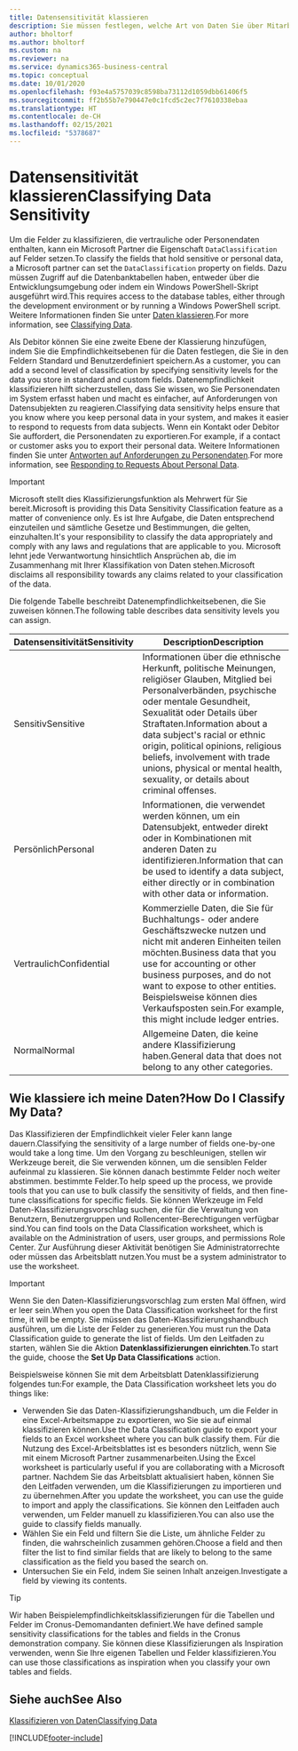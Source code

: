 ```yaml
---
title: Datensensitivität klassieren
description: Sie müssen festlegen, welche Art von Daten Sie über Mitarbeiter speichern, sodass Sie sich auf Datensubjektanforderungen reagieren können.
author: bholtorf
ms.author: bholtorf
ms.custom: na
ms.reviewer: na
ms.service: dynamics365-business-central
ms.topic: conceptual
ms.date: 10/01/2020
ms.openlocfilehash: f93e4a5757039c8598ba73112d1059dbb61406f5
ms.sourcegitcommit: ff2b55b7e790447e0c1fcd5c2ec7f7610338ebaa
ms.translationtype: HT
ms.contentlocale: de-CH
ms.lasthandoff: 02/15/2021
ms.locfileid: "5378687"
---
```

# <a name="classifying-data-sensitivity"></a><span data-ttu-id="5ec5d-103">Datensensitivität klassieren</span><span class="sxs-lookup"><span data-stu-id="5ec5d-103">Classifying Data Sensitivity</span></span>
<span data-ttu-id="5ec5d-104">Um die Felder zu klassifizieren, die vertrauliche oder Personendaten enthalten, kann ein Microsoft Partner die Eigenschaft ```DataClassification``` auf Felder setzen.</span><span class="sxs-lookup"><span data-stu-id="5ec5d-104">To classify the fields that hold sensitive or personal data, a Microsoft partner can set the ```DataClassification``` property on fields.</span></span> <span data-ttu-id="5ec5d-105">Dazu müssen Zugriff auf die Datenbanktabellen haben, entweder über die Entwicklungsumgebung oder indem ein Windows PowerShell-Skript ausgeführt wird.</span><span class="sxs-lookup"><span data-stu-id="5ec5d-105">This requires access to the database tables, either through the development environment or by running a Windows PowerShell script.</span></span> <span data-ttu-id="5ec5d-106">Weitere Informationen finden Sie unter [Daten klassieren](/dynamics365/business-central/dev-itpro/developer/devenv-classifying-data).</span><span class="sxs-lookup"><span data-stu-id="5ec5d-106">For more information, see [Classifying Data](/dynamics365/business-central/dev-itpro/developer/devenv-classifying-data).</span></span>  

<span data-ttu-id="5ec5d-107">Als Debitor können Sie eine zweite Ebene der Klassierung hinzufügen, indem Sie die Empfindlichkeitsebenen für die Daten festlegen, die Sie in den Feldern Standard und Benutzerdefiniert speichern.</span><span class="sxs-lookup"><span data-stu-id="5ec5d-107">As a customer, you can add a second level of classification by specifying sensitivity levels for the data you store in standard and custom fields.</span></span> <span data-ttu-id="5ec5d-108">Datenempfindlichkeit klassifizieren hilft sicherzustellen, dass Sie wissen, wo Sie Personendaten im System erfasst haben und macht es einfacher, auf Anforderungen von Datensubjekten zu reagieren.</span><span class="sxs-lookup"><span data-stu-id="5ec5d-108">Classifying data sensitivity helps ensure that you know where you keep personal data in your system, and makes it easier to respond to requests from data subjects.</span></span> <span data-ttu-id="5ec5d-109">Wenn ein Kontakt oder Debitor Sie auffordert, die Personendaten zu exportieren.</span><span class="sxs-lookup"><span data-stu-id="5ec5d-109">For example, if a contact or customer asks you to export their personal data.</span></span> <span data-ttu-id="5ec5d-110">Weitere Informationen finden Sie unter [Antworten auf Anforderungen zu Personendaten](admin-responding-to-requests-about-personal-data.md).</span><span class="sxs-lookup"><span data-stu-id="5ec5d-110">For more information, see [Responding to Requests About Personal Data](admin-responding-to-requests-about-personal-data.md).</span></span>

> [!Important]
> <span data-ttu-id="5ec5d-111">Microsoft stellt dies Klassifizierungsfunktion als Mehrwert für Sie bereit.</span><span class="sxs-lookup"><span data-stu-id="5ec5d-111">Microsoft is providing this Data Sensitivity Classification feature as a matter of convenience only.</span></span> <span data-ttu-id="5ec5d-112">Es ist Ihre Aufgabe, die Daten entsprechend einzuteilen und sämtliche Gesetze und Bestimmungen, die gelten, einzuhalten.</span><span class="sxs-lookup"><span data-stu-id="5ec5d-112">It's your responsibility to classify the data appropriately and comply with any laws and regulations that are applicable to you.</span></span> <span data-ttu-id="5ec5d-113">Microsoft lehnt jede Verwantwortung hinsichtlich Ansprüchen ab, die im Zusammenhang mit Ihrer Klassifikation von Daten stehen.</span><span class="sxs-lookup"><span data-stu-id="5ec5d-113">Microsoft disclaims all responsibility towards any claims related to your classification of the data.</span></span>  

<span data-ttu-id="5ec5d-114">Die folgende Tabelle beschreibt Datenempfindlichkeitsebenen, die Sie zuweisen können.</span><span class="sxs-lookup"><span data-stu-id="5ec5d-114">The following table describes data sensitivity levels you can assign.</span></span>

|<span data-ttu-id="5ec5d-115">Datensensitivität</span><span class="sxs-lookup"><span data-stu-id="5ec5d-115">Sensitivity</span></span>|<span data-ttu-id="5ec5d-116">Description</span><span class="sxs-lookup"><span data-stu-id="5ec5d-116">Description</span></span>|
|----|----|
|<span data-ttu-id="5ec5d-117">Sensitiv</span><span class="sxs-lookup"><span data-stu-id="5ec5d-117">Sensitive</span></span> | <span data-ttu-id="5ec5d-118">Informationen über die ethnische Herkunft, politische Meinungen, religiöser Glauben, Mitglied bei Personalverbänden, psychische oder mentale Gesundheit, Sexualität oder Details über Straftaten.</span><span class="sxs-lookup"><span data-stu-id="5ec5d-118">Information about a data subject's racial or ethnic origin, political opinions, religious beliefs, involvement with trade unions, physical or mental health, sexuality, or details about criminal offenses.</span></span> |
|<span data-ttu-id="5ec5d-119">Persönlich</span><span class="sxs-lookup"><span data-stu-id="5ec5d-119">Personal</span></span> | <span data-ttu-id="5ec5d-120">Informationen, die verwendet werden können, um ein Datensubjekt, entweder direkt oder in Kombinationen mit anderen Daten zu identifizieren.</span><span class="sxs-lookup"><span data-stu-id="5ec5d-120">Information that can be used to identify a data subject, either directly or in combination with other data or information.</span></span>|
|<span data-ttu-id="5ec5d-121">Vertraulich</span><span class="sxs-lookup"><span data-stu-id="5ec5d-121">Confidential</span></span> | <span data-ttu-id="5ec5d-122">Kommerzielle Daten, die Sie für Buchhaltungs- oder andere Geschäftszwecke nutzen und nicht mit anderen Einheiten teilen möchten.</span><span class="sxs-lookup"><span data-stu-id="5ec5d-122">Business data that you use for accounting or other business purposes, and do not want to expose to other entities.</span></span> <span data-ttu-id="5ec5d-123">Beispielsweise können dies Verkaufsposten sein.</span><span class="sxs-lookup"><span data-stu-id="5ec5d-123">For example, this might include ledger entries.</span></span>|
|<span data-ttu-id="5ec5d-124">Normal</span><span class="sxs-lookup"><span data-stu-id="5ec5d-124">Normal</span></span> | <span data-ttu-id="5ec5d-125">Allgemeine Daten, die keine andere Klassifizierung haben.</span><span class="sxs-lookup"><span data-stu-id="5ec5d-125">General data that does not belong to any other categories.</span></span>|

## <a name="how-do-i-classify-my-data"></a><span data-ttu-id="5ec5d-126">Wie klassiere ich meine Daten?</span><span class="sxs-lookup"><span data-stu-id="5ec5d-126">How Do I Classify My Data?</span></span>
<span data-ttu-id="5ec5d-127">Das Klassifizieren der Empfindlichkeit vieler Feler kann lange dauern.</span><span class="sxs-lookup"><span data-stu-id="5ec5d-127">Classifying the sensitivity of a large number of fields one-by-one would take a long time.</span></span> <span data-ttu-id="5ec5d-128">Um den Vorgang zu beschleunigen, stellen wir Werkzeuge bereit, die Sie verwenden können, um die sensiblen Felder aufeinmal zu klassieren. Sie können danach bestimmte Felder noch weiter abstimmen. bestimmte Felder.</span><span class="sxs-lookup"><span data-stu-id="5ec5d-128">To help speed up the process, we provide tools that you can use to bulk classify the sensitivity of fields, and then fine-tune classifications for specific fields.</span></span> <span data-ttu-id="5ec5d-129">Sie können Werkzeuge im Feld Daten-Klassifizierungsvorschlag suchen, die für die Verwaltung von Benutzern, Benutzergruppen und Rollencenter-Berechtigungen verfügbar sind.</span><span class="sxs-lookup"><span data-stu-id="5ec5d-129">You can find tools on the Data Classification worksheet, which is available on the Administration of users, user groups, and permissions Role Center.</span></span> <span data-ttu-id="5ec5d-130">Zur Ausführung dieser Aktivität benötigen Sie Administratorrechte oder müssen das Arbeitsblatt nutzen.</span><span class="sxs-lookup"><span data-stu-id="5ec5d-130">You must be a system administrator to use the worksheet.</span></span>

> [!Important]
> <span data-ttu-id="5ec5d-131">Wenn Sie den Daten-Klassifizierungsvorschlag zum ersten Mal öffnen, wird er leer sein.</span><span class="sxs-lookup"><span data-stu-id="5ec5d-131">When you open the Data Classification worksheet for the first time, it will be empty.</span></span> <span data-ttu-id="5ec5d-132">Sie müssen das Daten-Klassifizierungshandbuch ausführen, um die Liste der Felder zu generieren.</span><span class="sxs-lookup"><span data-stu-id="5ec5d-132">You must run the Data Classification guide to generate the list of fields.</span></span> <span data-ttu-id="5ec5d-133">Um den Leitfaden zu starten, wählen Sie die Aktion **Datenklassifizierungen einrichten**.</span><span class="sxs-lookup"><span data-stu-id="5ec5d-133">To start the guide, choose the **Set Up Data Classifications** action.</span></span>

<span data-ttu-id="5ec5d-134">Beispielsweise können Sie mit dem Arbeitsblatt Datenklassifizierung folgendes tun:</span><span class="sxs-lookup"><span data-stu-id="5ec5d-134">For example, the Data Classification worksheet lets you do things like:</span></span>  

* <span data-ttu-id="5ec5d-135">Verwenden Sie das Daten-Klassifizierungshandbuch, um die Felder in eine Excel-Arbeitsmappe zu exportieren, wo Sie sie auf einmal klassifizieren können.</span><span class="sxs-lookup"><span data-stu-id="5ec5d-135">Use the Data Classification guide to export your fields to an Excel worksheet where you can bulk classify them.</span></span> <span data-ttu-id="5ec5d-136">Für die Nutzung des Excel-Arbeitsblattes ist es besonders nützlich, wenn Sie mit einem Microsoft Partner zusammenarbeiten.</span><span class="sxs-lookup"><span data-stu-id="5ec5d-136">Using the Excel worksheet is particularly useful if you are collaborating with a Microsoft partner.</span></span> <span data-ttu-id="5ec5d-137">Nachdem Sie das Arbeitsblatt aktualisiert haben, können Sie den Leitfaden verwenden, um die Klassifizierungen zu importieren und zu übernehmen.</span><span class="sxs-lookup"><span data-stu-id="5ec5d-137">After you update the worksheet, you can use the guide to import and apply the classifications.</span></span> <span data-ttu-id="5ec5d-138">Sie können den Leitfaden auch verwenden, um Felder manuell zu klassifizieren.</span><span class="sxs-lookup"><span data-stu-id="5ec5d-138">You can also use the guide to classify fields manually.</span></span>  
* <span data-ttu-id="5ec5d-139">Wählen Sie ein Feld und filtern Sie die Liste, um ähnliche Felder zu finden, die wahrscheinlich zusammen gehören.</span><span class="sxs-lookup"><span data-stu-id="5ec5d-139">Choose a field and then filter the list to find similar fields that are likely to belong to the same classification as the field you based the search on.</span></span>  
* <span data-ttu-id="5ec5d-140">Untersuchen Sie ein Feld, indem Sie seinen Inhalt anzeigen.</span><span class="sxs-lookup"><span data-stu-id="5ec5d-140">Investigate a field by viewing its contents.</span></span>  

> [!Tip]
> <span data-ttu-id="5ec5d-141">Wir haben Beispielempfindlichkeitsklassifizierungen für die Tabellen und Felder im Cronus-Demomandanten definiert.</span><span class="sxs-lookup"><span data-stu-id="5ec5d-141">We have defined sample sensitivity classifications for the tables and fields in the Cronus demonstration company.</span></span> <span data-ttu-id="5ec5d-142">Sie können diese Klassifizierungen als Inspiration verwenden, wenn Sie Ihre eigenen Tabellen und Felder klassifizieren.</span><span class="sxs-lookup"><span data-stu-id="5ec5d-142">You can use those classifications as inspiration when you classify your own tables and fields.</span></span>

## <a name="see-also"></a><span data-ttu-id="5ec5d-143">Siehe auch</span><span class="sxs-lookup"><span data-stu-id="5ec5d-143">See Also</span></span>

[<span data-ttu-id="5ec5d-144">Klassifizieren von Daten</span><span class="sxs-lookup"><span data-stu-id="5ec5d-144">Classifying Data</span></span>](/dynamics365/business-central/dev-itpro/developer/devenv-classifying-data)  


[!INCLUDE[footer-include](includes/footer-banner.md)]